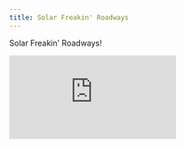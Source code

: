 ```yaml
---
title: Solar Freakin' Roadways
---
```


Solar Freakin' Roadways!

<div class="video-wrapper">
  <iframe src="https://www.youtube-nocookie.com/embed/qlTA3rnpgzU?rel=0" frameborder="0" allowfullscreen></iframe>
</div>
